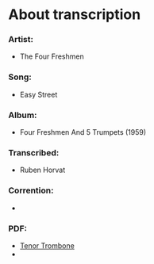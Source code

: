 # About transcription
### Artist:
 - The Four Freshmen
### Song:
 - Easy Street
### Album:
 - Four Freshmen And 5 Trumpets (1959)
### Transcribed:
 - Ruben Horvat
### Corrention:
 - 
### PDF:
 - [Tenor Trombone]()
 - 
